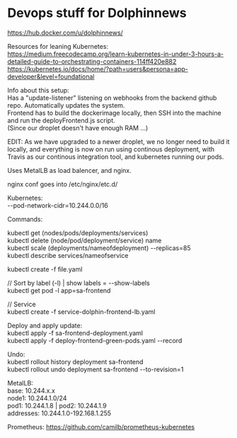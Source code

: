 # Devops stuff for Dolphinnews  
  
https://hub.docker.com/u/dolphinnews/  
  
Resources for leaning Kubernetes:  
https://medium.freecodecamp.org/learn-kubernetes-in-under-3-hours-a-detailed-guide-to-orchestrating-containers-114ff420e882  
https://kubernetes.io/docs/home/?path=users&persona=app-developer&level=foundational  
  
Info about this setup:  
Has a "update-listener" listening on webhooks from the backend github repo. Automatically updates the system.  
Frontend has to build the dockerimage locally, then SSH into the machine and run the deployFrontend.js script.  
(Since our droplet doesn't have enough RAM ...)  
  
EDIT: As we have upgraded to a newer droplet, we no longer need to build it locally, and everything is now on run using continous deployment, with Travis as our continous integration tool, and kubernetes running our pods.
  

Uses MetalLB as load balencer, and nginx.  
  
nginx conf goes into /etc/nginx/etc.d/  
  
Kubernetes:  
--pod-network-cidr=10.244.0.0/16  
  
Commands:  

kubectl get (nodes/pods/deployments/services)  
kubectl delete (node/pod/deployment/service) name  
kubectl scale (deployments/nameofdeployment) --replicas=85  
kubectl describe services/nameofservice  

kubectl create -f file.yaml  

// Sort by label (-l) | show labels = --show-labels  
kubectl get pod -l app=sa-frontend  

// Service  
kubectl create -f service-dolphin-frontend-lb.yaml  
  
Deploy and apply update:  
kubectl apply -f sa-frontend-deployment.yaml  
kubectl apply -f deploy-frontend-green-pods.yaml --record  
  
Undo:  
kubectl rollout history deployment sa-frontend  
kubectl rollout undo deployment sa-frontend --to-revision=1  
  
  
MetalLB:  
base: 10.244.x.x  
node1: 10.244.1.0/24  
pod1: 10.244.1.8 | pod2: 10.244.1.9  
addresses: 10.244.1.0-192.168.1.255  

Prometheus:
https://github.com/camilb/prometheus-kubernetes
